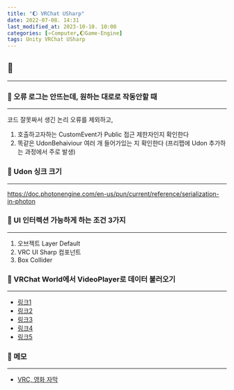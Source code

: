 ```yaml
---
title: "🌔 VRChat USharp"
date: 2022-07-08. 14:31
last_modified_at: 2023-10-10. 10:00
categories: [⭐Computer,🌔Game-Engine]
tags: Unity VRChat USharp
---
```


## 💎

---

### 💫 오류 로그는 안뜨는데, 원하는 대로로 작동안할 때  

---

코드 잘못짜서 생긴 논리 오류를 제외하고,  

1. 호출하고자하는 CustomEvent가 Public 접근 제한자인지 확인한다
2. 똑같은 UdonBehaiviour 여러 개 들어가있는 지 확인한다 (프리팹에 Udon 추가하는 과정에서 주로 발생)

### 💫 Udon 싱크 크기  

---

<https://doc.photonengine.com/en-us/pun/current/reference/serialization-in-photon>

### 💫 UI 인터렉션 가능하게 하는 조건 3가지  

---

1. 오브젝트 Layer Default
2. VRC UI Sharp 컴포넌트
3. Box Collider

### 💫 VRChat World에서 VideoPlayer로 데이터 불러오기

---

- [링크1](https://feralresearch.org/lab/api-calls-from-inside-vrc/)
- [링크2](https://ask.vrchat.com/t/http-requests/1803)
- [링크3](https://github.com/Roliga/udon-video-decoder)
- [링크4](https://gitlab.com/anfaux/pixel-proxy/-/blob/main/server-node/modules/encode.js)
- [링크5](https://vrchat.com/home/launch?worldId=wrld_7508e408-ba6a-4478-b772-6af430c89286&instanceId=51500~private(usr_74fd4823-008f-4434-969c-c892e7c143e2)~region(eu)~nonce(031b2879-124f-4943-b075-2700f61ee200))

### 💫 메모

---

- [VRC, 영화 자막](https://twitter.com/vr_hai/status/1495774702521958407?s=20)
